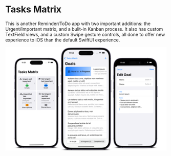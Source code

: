 # Tasks Matrix

This is another Reminder/ToDo app with two important additions: the Urgent/Important matrix, and a bulit-in Kanban process. It also has custom TextField views, and a custom Swipe gesture controls, all done to offer new experience to iOS than the default SwiftUI experience.

![](/assets//images/summary.png)
